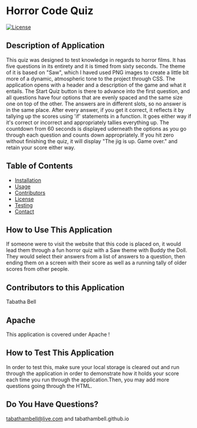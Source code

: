 
# Horror Code Quiz
[![License](https://img.shields.io/badge/License-Apache%202.0-blue.svg)](https://opensource.org/licenses/Apache-2.0)
## Description of Application 
This quiz was designed to test knowledge in regards to horror films. It has five questions in its entirety and it is timed from sixty seconds. The theme of it is based on "Saw", which I haved used PNG images to create a little bit more of a dynamic, atmospheric tone to the project through CSS. The application opens with a header and a description of the game and what it entails. The Start Quiz button is there to advance into the first question, and all questions have four options that are evenly spaced and the same size one on top of the other. The answers are in different slots, so no answer is in the same place. After every answer, if you get it correct, it reflects it by tallying up the scores using 'if' statements in a function. It goes either way if it's correct or incorrect and appropriately tallies everything up. The countdown from 60 seconds is displayed uderneath the options as you go through each question and counts down appropriately. If you hit zero without finishing the quiz, it will display "The jig is up. Game over." and retain your score either way.
## Table of Contents
* [Installation](#installation)
* [Usage](#usage)
* [Contributors](#contributors)
* [License](#license)
* [Testing](#test)
* [Contact](#questions)
## How to Use This Application
If someone were to visit the website that this code is placed on, it would lead them through a fun horror quiz with a Saw theme with Buddy the Doll. They would select their answers from a list of answers to a question, then ending them on a screen with their score as well as a running tally of older scores from other people.
## Contributors to this Application
Tabatha Bell
## Apache
This application is covered under Apache ! 
## How to Test This Application
In order to test this, make sure your local storage is cleared out and run through the application in order to demonstrate how it holds your score each time you run through the application.Then, you may add more questions going through the HTML.
## Do You Have Questions?
tabathambell@live.com and tabathambell.github.io

